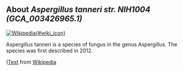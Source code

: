 
About *Aspergillus tanneri str. NIH1004 (GCA\_003426965.1)* 
--------------------------------------------------------------

[![Wikipedia](/img/wikipedia_logo_v2_en.png){#wiki_icon}](http://en.wikipedia.org/wiki/Aspergillus_tanneri)

Aspergillus tanneri is a species of fungus in the genus Aspergillus. The species
was first described in 2012.

([Text](http://en.wikipedia.org/wiki/Aspergillus_tanneri) from [Wikipedia](http://en.wikipedia.org/) 

